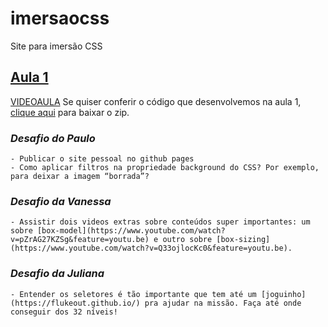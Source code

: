 # imersaocss
Site para imersão CSS

## [Aula 1](https://www.alura.com.br/imersao-css/aula01-css-pagina-pessoal?utm_campaign=imersao_hipsterscss_aula_01&utm_medium=email&utm_source=RD+Station)

[VIDEOAULA](https://youtu.be/jf_JVto07qg)
Se quiser conferir o código que desenvolvemos na aula 1, [clique aqui](https://codepen.io/felipedotcom/pen/WNQyvBX) para baixar o zip.

### _Desafio do Paulo_
    - Publicar o site pessoal no github pages
    - Como aplicar filtros na propriedade background do CSS? Por exemplo, para deixar a imagem “borrada”?

### _Desafio da Vanessa_
    - Assistir dois videos extras sobre conteúdos super importantes: um sobre [box-model](https://www.youtube.com/watch?v=pZrAG27KZSg&feature=youtu.be) e outro sobre [box-sizing](https://www.youtube.com/watch?v=Q33ojlocKc0&feature=youtu.be).

### _Desafio da Juliana_
    - Entender os seletores é tão importante que tem até um [joguinho](https://flukeout.github.io/) pra ajudar na missão. Faça até onde conseguir dos 32 níveis!
